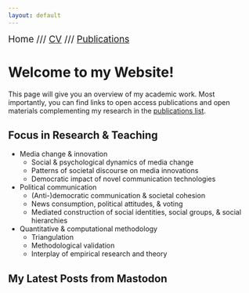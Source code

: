 ```yaml
---
layout: default
---
```


<span style="font-size:14pt">Home /// [CV](./cv.html) /// [Publications](./publications.html)</span>

# Welcome to my Website!

This page will give you an overview of my academic work. Most importantly, you can find links to open access publications and open materials complementing my research in the [publications list](./publications.html).

## Focus in Research & Teaching

* Media change & innovation
    + Social & psychological dynamics of media change
    + Patterns of societal discourse on media innovations
    + Democratic impact of novel communication technologies
* Political communication 
    + (Anti-)democratic communication & societal cohesion
    + News consumption, political attitudes, & voting
    + Mediated construction of social identities, social groups, & social hierarchies
 * Quantitative & computational methodology
    + Triangulation
    + Methodological validation
    + Interplay of empirical research and theory

## My Latest Posts from Mastodon

<div id="mt-timeline" class="mt-timeline">
    <div id="mt-body" class="mt-body">
        <div class="loading-spinner"></div>
    </div>
</div>